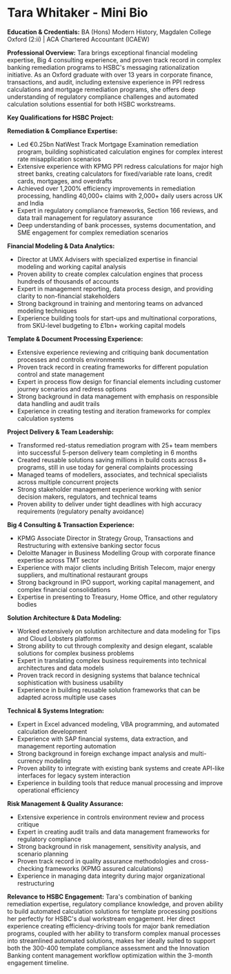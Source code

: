 # Tara Whitaker - Mini Bio

**Education & Credentials:**
BA (Hons) Modern History, Magdalen College Oxford (2:ii) | ACA Chartered Accountant (ICAEW)

**Professional Overview:**
Tara brings exceptional financial modeling expertise, Big 4 consulting experience, and proven track record in complex banking remediation programs to HSBC's messaging rationalization initiative. As an Oxford graduate with over 13 years in corporate finance, transactions, and audit, including extensive experience in PPI redress calculations and mortgage remediation programs, she offers deep understanding of regulatory compliance challenges and automated calculation solutions essential for both HSBC workstreams.

**Key Qualifications for HSBC Project:**

**Remediation & Compliance Expertise:**
- Led €0.25bn NatWest Track Mortgage Examination remediation program, building sophisticated calculation engines for complex interest rate misapplication scenarios
- Extensive experience with KPMG PPI redress calculations for major high street banks, creating calculators for fixed/variable rate loans, credit cards, mortgages, and overdrafts
- Achieved over 1,200% efficiency improvements in remediation processing, handling 40,000+ claims with 2,000+ daily users across UK and India
- Expert in regulatory compliance frameworks, Section 166 reviews, and data trail management for regulatory assurance
- Deep understanding of bank processes, systems documentation, and SME engagement for complex remediation scenarios

**Financial Modeling & Data Analytics:**
- Director at UMX Advisers with specialized expertise in financial modeling and working capital analysis
- Proven ability to create complex calculation engines that process hundreds of thousands of accounts
- Expert in management reporting, data process design, and providing clarity to non-financial stakeholders
- Strong background in training and mentoring teams on advanced modeling techniques
- Experience building tools for start-ups and multinational corporations, from SKU-level budgeting to £1bn+ working capital models

**Template & Document Processing Experience:**
- Extensive experience reviewing and critiquing bank documentation processes and controls environments
- Proven track record in creating frameworks for different population control and state management
- Expert in process flow design for financial elements including customer journey scenarios and redress options
- Strong background in data management with emphasis on responsible data handling and audit trails
- Experience in creating testing and iteration frameworks for complex calculation systems

**Project Delivery & Team Leadership:**
- Transformed red-status remediation program with 25+ team members into successful 5-person delivery team completing in 6 months
- Created reusable solutions saving millions in build costs across 8+ programs, still in use today for general complaints processing
- Managed teams of modellers, associates, and technical specialists across multiple concurrent projects
- Strong stakeholder management experience working with senior decision makers, regulators, and technical teams
- Proven ability to deliver under tight deadlines with high accuracy requirements (regulatory penalty avoidance)

**Big 4 Consulting & Transaction Experience:**
- KPMG Associate Director in Strategy Group, Transactions and Restructuring with extensive banking sector focus
- Deloitte Manager in Business Modelling Group with corporate finance expertise across TMT sector
- Experience with major clients including British Telecom, major energy suppliers, and multinational restaurant groups
- Strong background in IPO support, working capital management, and complex financial consolidations
- Expertise in presenting to Treasury, Home Office, and other regulatory bodies

**Solution Architecture & Data Modeling:**
- Worked extensively on solution architecture and data modeling for Tips and Cloud Lobsters platforms
- Strong ability to cut through complexity and design elegant, scalable solutions for complex business problems
- Expert in translating complex business requirements into technical architectures and data models
- Proven track record in designing systems that balance technical sophistication with business usability
- Experience in building reusable solution frameworks that can be adapted across multiple use cases

**Technical & Systems Integration:**
- Expert in Excel advanced modeling, VBA programming, and automated calculation development
- Experience with SAP financial systems, data extraction, and management reporting automation
- Strong background in foreign exchange impact analysis and multi-currency modeling
- Proven ability to integrate with existing bank systems and create API-like interfaces for legacy system interaction
- Experience in building tools that reduce manual processing and improve operational efficiency

**Risk Management & Quality Assurance:**
- Extensive experience in controls environment review and process critique
- Expert in creating audit trails and data management frameworks for regulatory compliance
- Strong background in risk management, sensitivity analysis, and scenario planning
- Proven track record in quality assurance methodologies and cross-checking frameworks (KPMG assured calculations)
- Experience in managing data integrity during major organizational restructuring

**Relevance to HSBC Engagement:**
Tara's combination of banking remediation expertise, regulatory compliance knowledge, and proven ability to build automated calculation solutions for template processing positions her perfectly for HSBC's dual workstream engagement. Her direct experience creating efficiency-driving tools for major bank remediation programs, coupled with her ability to transform complex manual processes into streamlined automated solutions, makes her ideally suited to support both the 300-400 template compliance assessment and the Innovation Banking content management workflow optimization within the 3-month engagement timeline.